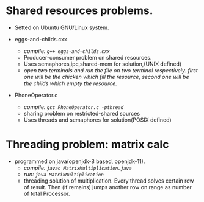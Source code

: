 # Shared resources problems.
- Setted on Ubuntu GNU/Linux system.
* eggs-and-childs.cxx
  * _compile: `g++ eggs-and-childs.cxx`_
  * Producer-consumer problem on shared resources.
  * Uses semaphores,ipc,shared-mem for solution,(UNIX defined)
  * _open two terminals and run the file on two terminal respectively.
  first one will be the chicken which fill the resource,
second one will be the childs which empty the resource._

* PhoneOperator.c
  * _compile: `gcc PhoneOperator.c -pthread`_
  * sharing problem on restricted-shared sources
  * Uses threads and semaphores for solution(POSIX defined)

# Threading problem: matrix calc
- programmed on java(openjdk-8 based, openjdk-11).
  * _compile: `javac MatrixMultiplication.java`_
  * _run:      `java MatrixMultiplication`_
  * threading solution of multiplication. Every thread solves certain row of result. Then (if remains) jumps another row on range as number of total Processor.
